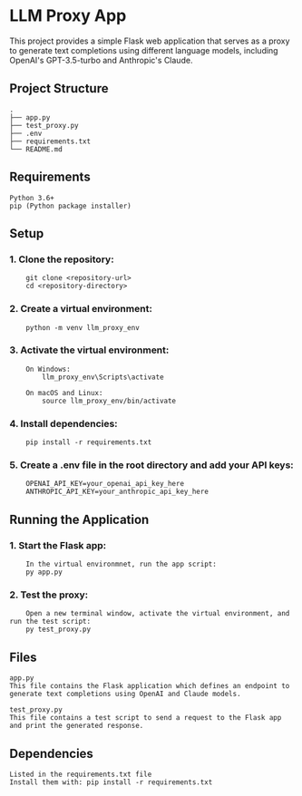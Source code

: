 # LLM Proxy App

This project provides a simple Flask web application that serves as a proxy to generate text completions using different language models, including OpenAI's GPT-3.5-turbo and Anthropic's Claude.

## Project Structure
    .
    ├── app.py
    ├── test_proxy.py
    ├── .env
    ├── requirements.txt
    └── README.md

## Requirements
    Python 3.6+
    pip (Python package installer)

## Setup

### 1. Clone the repository:
        git clone <repository-url>
        cd <repository-directory>

### 2. Create a virtual environment:
        python -m venv llm_proxy_env

### 3. Activate the virtual environment:
        On Windows:
            llm_proxy_env\Scripts\activate

        On macOS and Linux:
            source llm_proxy_env/bin/activate

### 4. Install dependencies:
        pip install -r requirements.txt

### 5. Create a .env file in the root directory and add your API keys:
        OPENAI_API_KEY=your_openai_api_key_here
        ANTHROPIC_API_KEY=your_anthropic_api_key_here

## Running the Application
### 1. Start the Flask app:
        In the virtual environmnet, run the app script:
        py app.py

### 2. Test the proxy:
        Open a new terminal window, activate the virtual environment, and run the test script:
        py test_proxy.py

## Files
    app.py
    This file contains the Flask application which defines an endpoint to generate text completions using OpenAI and Claude models.

    test_proxy.py
    This file contains a test script to send a request to the Flask app and print the generated response.

## Dependencies
    Listed in the requirements.txt file
    Install them with: pip install -r requirements.txt
